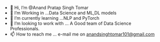 - 👋 Hi, I’m @Anand Pratap Singh Tomar
- 👀 I’m Working in ...Data Science and ML,DL models
- 🌱 I’m currently learning ...NLP and PyTorch
- 💞️ I’m looking to work with ... A Good team of Data Science Professionals.
- 📫 How to reach me ... e-mail me on anandsinghtomar101@gmail.com

<!---
Anandsinghtomar1/Anandsinghtomar1 is a ✨ special ✨ repository because its `README.md` (this file) appears on your GitHub profile.
You can click the Preview link to take a look at your changes.
--->
